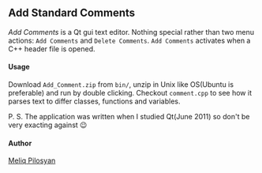 ## Add Standard Comments

*Add Comments* is a Qt gui text editor. Nothing special rather than two menu actions: `Add Comments` and `Delete Comments`.  `Add Comments` activates when a C++ header file is opened.

#### Usage
 Download `Add_Comment.zip` from `bin/`, unzip in Unix like OS(Ubuntu is preferable) and run by double clicking.
 Checkout `comment.cpp` to see how it parses text to differ classes, functions and variables.



P. S. The application was written when I studied Qt(June 2011) so don't be very exacting against :wink:


#### Author
[Meliq Pilosyan](https://github.com/melopilosyan)
